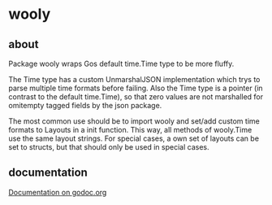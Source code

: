 # wooly
## about
Package wooly wraps Gos default time.Time type to be more fluffy.

The Time type has a custom UnmarshalJSON implementation which trys to parse multiple time formats before failing. Also the Time type is a pointer (in contrast to the default time.Time), so that zero values are not marshalled for omitempty tagged fields by the json package.

The most common use should be to import wooly and set/add custom time formats to Layouts in a init function. This way, all methods of wooly.Time use the same layout strings. For special cases, a own set of layouts can be set to structs, but that should only be used in special cases.

## documentation
[Documentation on godoc.org](https://godoc.org/github.com/bytemine/wooly)
